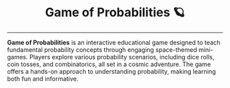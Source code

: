 # <h1 align="center">Game of Probabilities 🪐</h1>

---

**Game of Probabilities** is an interactive educational game designed to teach fundamental probability concepts through engaging space-themed mini-games. Players explore various probability scenarios, including dice rolls, coin tosses, and combinatorics, all set in a cosmic adventure. The game offers a hands-on approach to understanding probability, making learning both fun and informative.
